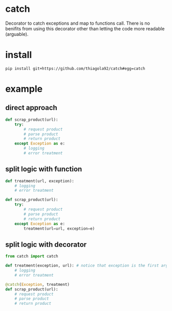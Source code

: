 # catch
Decorator to catch exceptions and map to functions call. There is no benifits from using this decorator other than letting the code more readable (arguable).

# install
`pip install git+https://github.com/thiagola92/catch#egg=catch`

# example

## direct approach
```python
def scrap_product(url):
    try:
        # request product
        # parse product
        # return product
    except Exception as e:
        # logging
        # error treatment
```

## split logic with function
```python
def treatment(url, exception):
    # logging
    # error treatment

def scrap_product(url):
    try:
        # request product
        # parse product
        # return product
    except Exception as e:
        treatment(url=url, exception=e)
```

## split logic with decorator
```python
from catch import catch

def treatment(exception, url): # notice that exception is the first arg
    # logging
    # error treatment

@catch(Exception, treatment)
def scrap_product(url):
    # request product
    # parse product
    # return product
```
